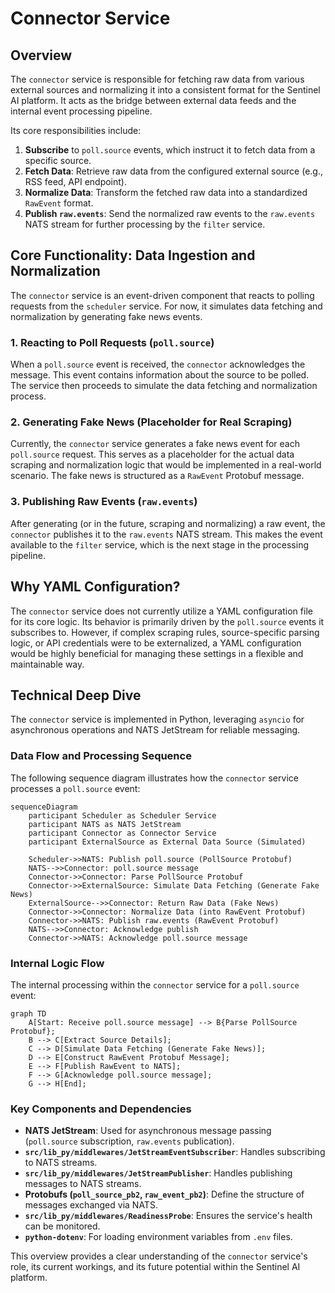 # Connector Service

## Overview

The `connector` service is responsible for fetching raw data from various external sources and normalizing it into a consistent format for the Sentinel AI platform. It acts as the bridge between external data feeds and the internal event processing pipeline.

Its core responsibilities include:
1.  **Subscribe** to `poll.source` events, which instruct it to fetch data from a specific source.
2.  **Fetch Data**: Retrieve raw data from the configured external source (e.g., RSS feed, API endpoint).
3.  **Normalize Data**: Transform the fetched raw data into a standardized `RawEvent` format.
4.  **Publish `raw.events`**: Send the normalized raw events to the `raw.events` NATS stream for further processing by the `filter` service.

## Core Functionality: Data Ingestion and Normalization

The `connector` service is an event-driven component that reacts to polling requests from the `scheduler` service. For now, it simulates data fetching and normalization by generating fake news events.

### 1. Reacting to Poll Requests (`poll.source`)

When a `poll.source` event is received, the `connector` acknowledges the message. This event contains information about the source to be polled. The service then proceeds to simulate the data fetching and normalization process.

### 2. Generating Fake News (Placeholder for Real Scraping)

Currently, the `connector` service generates a fake news event for each `poll.source` request. This serves as a placeholder for the actual data scraping and normalization logic that would be implemented in a real-world scenario. The fake news is structured as a `RawEvent` Protobuf message.

### 3. Publishing Raw Events (`raw.events`)

After generating (or in the future, scraping and normalizing) a raw event, the `connector` publishes it to the `raw.events` NATS stream. This makes the event available to the `filter` service, which is the next stage in the processing pipeline.

## Why YAML Configuration?

The `connector` service does not currently utilize a YAML configuration file for its core logic. Its behavior is primarily driven by the `poll.source` events it subscribes to. However, if complex scraping rules, source-specific parsing logic, or API credentials were to be externalized, a YAML configuration would be highly beneficial for managing these settings in a flexible and maintainable way.

## Technical Deep Dive

The `connector` service is implemented in Python, leveraging `asyncio` for asynchronous operations and NATS JetStream for reliable messaging.

### Data Flow and Processing Sequence

The following sequence diagram illustrates how the `connector` service processes a `poll.source` event:

```mermaid
sequenceDiagram
    participant Scheduler as Scheduler Service
    participant NATS as NATS JetStream
    participant Connector as Connector Service
    participant ExternalSource as External Data Source (Simulated)

    Scheduler->>NATS: Publish poll.source (PollSource Protobuf)
    NATS-->>Connector: poll.source message
    Connector->>Connector: Parse PollSource Protobuf
    Connector->>ExternalSource: Simulate Data Fetching (Generate Fake News)
    ExternalSource-->>Connector: Return Raw Data (Fake News)
    Connector->>Connector: Normalize Data (into RawEvent Protobuf)
    Connector->>NATS: Publish raw.events (RawEvent Protobuf)
    NATS-->>Connector: Acknowledge publish
    Connector->>NATS: Acknowledge poll.source message
```

### Internal Logic Flow

The internal processing within the `connector` service for a `poll.source` event:

```mermaid
graph TD
    A[Start: Receive poll.source message] --> B{Parse PollSource Protobuf};
    B --> C[Extract Source Details];
    C --> D[Simulate Data Fetching (Generate Fake News)];
    D --> E[Construct RawEvent Protobuf Message];
    E --> F[Publish RawEvent to NATS];
    F --> G[Acknowledge poll.source message];
    G --> H[End];
```

### Key Components and Dependencies

*   **NATS JetStream**: Used for asynchronous message passing (`poll.source` subscription, `raw.events` publication).
*   **`src/lib_py/middlewares/JetStreamEventSubscriber`**: Handles subscribing to NATS streams.
*   **`src/lib_py/middlewares/JetStreamPublisher`**: Handles publishing messages to NATS streams.
*   **Protobufs (`poll_source_pb2`, `raw_event_pb2`)**: Define the structure of messages exchanged via NATS.
*   **`src/lib_py/middlewares/ReadinessProbe`**: Ensures the service's health can be monitored.
*   **`python-dotenv`**: For loading environment variables from `.env` files.

This overview provides a clear understanding of the `connector` service's role, its current workings, and its future potential within the Sentinel AI platform.
